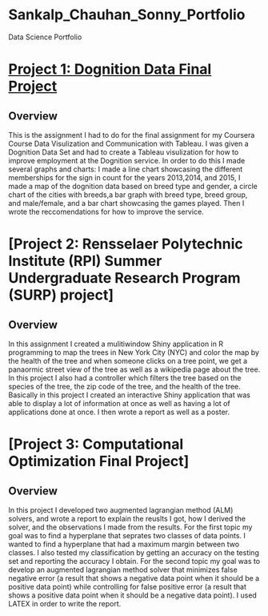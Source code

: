 # Sankalp_Chauhan_Sonny_Portfolio
Data Science Portfolio

# [Project 1: Dognition Data Final Project](https://public.tableau.com/profile/sankalp.chauhan5511#!/vizhome/CourseraTableauFinalDognitionAnalysis/Story1)
## Overview
This is the assignment I had to do for the final assignment for my Coursera Course Data 
Visulization and Communication with Tableau.
I was given a Dognition Data Set and had to create a Tableau visulization 
for how to improve employment
at the Dognition service. In order to do this I made several graphs and charts:
I made a line chart showcasing the different memberships for the sign in count
for the years 2013,2014, and 2015, I made a map of the dognition data based on 
breed type and gender, a circle chart of the cities with breeds,a bar graph with
breed type, breed group, and male/female, and a bar chart showcasing the games played.
Then I wrote the reccomendations for how to improve the service.

# [Project 2: Rensselaer Polytechnic Institute (RPI) Summer Undergraduate Research Program (SURP) project] 
## Overview
In this assignment I created a mulitiwindow Shiny application in R programming to map 
the trees in New York City (NYC) and color the map by the health of the tree and 
when someone clicks on a tree point, we get a panaormic street view
of the tree as well as a wikipedia page about the tree. 
In this project I also had a controller which filters the tree
based on the species of the tree, the zip code of the tree, and 
the health of the tree. Basically in this project I created
an interactive Shiny application that was able to display 
a lot of information at once as well as 
having a lot of applications done at once. 
I then wrote a report as well as a poster.

# [Project 3: Computational Optimization Final Project]
## Overview
In this project I developed two augmented lagrangian method (ALM) solvers,
and wrote a report to explain the reuslts I got, how I derived the solver,
and the observations I made from the results. For the first topic my goal was
to find a hyperplane that seprates two classes of data points. I wanted to find
a hyperplane that had a maximum margin between two classes. I also tested my 
classification by getting an accuracy on the testing set and reporting the 
accuracy I obtain. For the second topic my goal was to develop an 
augmented lagrangian method solver that minimizes false negative error
(a result that shows a negative data point when it should be a positive
data point) while controlling for false positive error (a result that 
shows a positive data point when it should be a negative data point). I
used LATEX in order to write the report.
